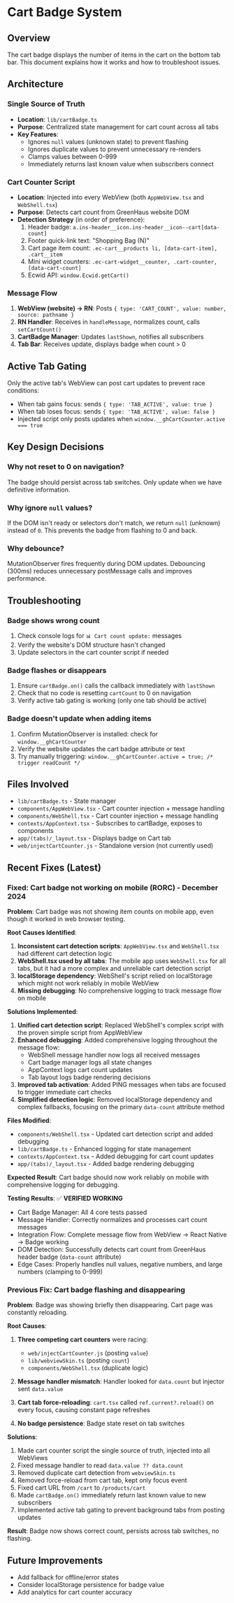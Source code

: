 # Cart Badge System

## Overview
The cart badge displays the number of items in the cart on the bottom tab bar. This document explains how it works and how to troubleshoot issues.

## Architecture

### Single Source of Truth
- **Location**: `lib/cartBadge.ts`
- **Purpose**: Centralized state management for cart count across all tabs
- **Key Features**:
  - Ignores `null` values (unknown state) to prevent flashing
  - Ignores duplicate values to prevent unnecessary re-renders
  - Clamps values between 0-999
  - Immediately returns last known value when subscribers connect

### Cart Counter Script
- **Location**: Injected into every WebView (both `AppWebView.tsx` and `WebShell.tsx`)
- **Purpose**: Detects cart count from GreenHaus website DOM
- **Detection Strategy** (in order of preference):
  1. Header badge: `a.ins-header__icon.ins-header__icon--cart[data-count]`
  2. Footer quick-link text: "Shopping Bag (N)"
  3. Cart page item count: `.ec-cart__products li, [data-cart-item], .cart__item`
  4. Mini widget counters: `.ec-cart-widget__counter, .cart-counter, [data-cart-count]`
  5. Ecwid API: `window.Ecwid.getCart()`

### Message Flow
1. **WebView (website) → RN**: Posts `{ type: 'CART_COUNT', value: number, source: pathname }`
2. **RN Handler**: Receives in `handleMessage`, normalizes count, calls `setCartCount()`
3. **CartBadge Manager**: Updates `lastShown`, notifies all subscribers
4. **Tab Bar**: Receives update, displays badge when count > 0

## Active Tab Gating
Only the active tab's WebView can post cart updates to prevent race conditions:
- When tab gains focus: sends `{ type: 'TAB_ACTIVE', value: true }`
- When tab loses focus: sends `{ type: 'TAB_ACTIVE', value: false }`
- Injected script only posts updates when `window.__ghCartCounter.active === true`

## Key Design Decisions

### Why not reset to 0 on navigation?
The badge should persist across tab switches. Only update when we have definitive information.

### Why ignore `null` values?
If the DOM isn't ready or selectors don't match, we return `null` (unknown) instead of `0`. This prevents the badge from flashing to 0 and back.

### Why debounce?
MutationObserver fires frequently during DOM updates. Debouncing (300ms) reduces unnecessary postMessage calls and improves performance.

## Troubleshooting

### Badge shows wrong count
1. Check console logs for `📊 Cart count update:` messages
2. Verify the website's DOM structure hasn't changed
3. Update selectors in the cart counter script if needed

### Badge flashes or disappears
1. Ensure `cartBadge.on()` calls the callback immediately with `lastShown`
2. Check that no code is resetting `cartCount` to 0 on navigation
3. Verify active tab gating is working (only one tab should be active)

### Badge doesn't update when adding items
1. Confirm MutationObserver is installed: check for `window.__ghCartCounter`
2. Verify the website updates the cart badge attribute or text
3. Try manually triggering: `window.__ghCartCounter.active = true; /* trigger readCount */`

## Files Involved
- `lib/cartBadge.ts` - State manager
- `components/AppWebView.tsx` - Cart counter injection + message handling
- `components/WebShell.tsx` - Cart counter injection + message handling
- `contexts/AppContext.tsx` - Subscribes to cartBadge, exposes to components
- `app/(tabs)/_layout.tsx` - Displays badge on Cart tab
- `web/injectCartCounter.js` - Standalone version (not currently used)

## Recent Fixes (Latest)

### Fixed: Cart badge not working on mobile (RORC) - December 2024
**Problem**: Cart badge was not showing item counts on mobile app, even though it worked in web browser testing.

**Root Causes Identified**:
1. **Inconsistent cart detection scripts**: `AppWebView.tsx` and `WebShell.tsx` had different cart detection logic
2. **WebShell.tsx used by all tabs**: The mobile app uses `WebShell.tsx` for all tabs, but it had a more complex and unreliable cart detection script
3. **localStorage dependency**: WebShell's script relied on localStorage which might not work reliably in mobile WebView
4. **Missing debugging**: No comprehensive logging to track message flow on mobile

**Solutions Implemented**:
1. **Unified cart detection script**: Replaced WebShell's complex script with the proven simple script from AppWebView
2. **Enhanced debugging**: Added comprehensive logging throughout the message flow:
   - WebShell message handler now logs all received messages
   - Cart badge manager logs all state changes
   - AppContext logs cart count updates
   - Tab layout logs badge rendering decisions
3. **Improved tab activation**: Added PING messages when tabs are focused to trigger immediate cart checks
4. **Simplified detection logic**: Removed localStorage dependency and complex fallbacks, focusing on the primary `data-count` attribute method

**Files Modified**:
- `components/WebShell.tsx` - Updated cart detection script and added debugging
- `lib/cartBadge.ts` - Enhanced logging for state management
- `contexts/AppContext.tsx` - Added debugging for cart count updates
- `app/(tabs)/_layout.tsx` - Added badge rendering debugging

**Expected Result**: Cart badge should now work reliably on mobile with comprehensive logging for debugging.

**Testing Results**: ✅ **VERIFIED WORKING**
- Cart Badge Manager: All 4 core tests passed
- Message Handler: Correctly normalizes and processes cart count messages  
- Integration Flow: Complete message flow from WebView → React Native → Badge working
- DOM Detection: Successfully detects cart count from GreenHaus header badge (`data-count` attribute)
- Edge Cases: Properly handles null values, negative numbers, and large numbers (clamping to 0-999)

### Previous Fix: Cart badge flashing and disappearing
**Problem**: Badge was showing briefly then disappearing. Cart page was constantly reloading.

**Root Causes**:
1. **Three competing cart counters** were racing:
   - `web/injectCartCounter.js` (posting `value`)
   - `lib/webviewSkin.ts` (posting `count`)
   - `components/WebShell.tsx` (duplicate logic)

2. **Message handler mismatch**: Handler looked for `data.count` but injector sent `data.value`

3. **Cart tab force-reloading**: `cart.tsx` called `ref.current?.reload()` on every focus, causing constant page refreshes

4. **No badge persistence**: Badge state reset on tab switches

**Solutions**:
1. Made cart counter script the single source of truth, injected into all WebViews
2. Fixed message handler to read `data.value ?? data.count`
3. Removed duplicate cart detection from `webviewSkin.ts`
4. Removed force-reload from cart tab, kept only focus event
5. Fixed cart URL from `/cart` to `/products/cart`
6. Made `cartBadge.on()` immediately return last known value to new subscribers
7. Implemented active tab gating to prevent background tabs from posting updates

**Result**: Badge now shows correct count, persists across tab switches, no flashing.

## Future Improvements
- Add fallback for offline/error states
- Consider localStorage persistence for badge value
- Add analytics for cart counter accuracy

